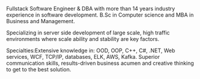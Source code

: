 Fullstack Software Engineer & DBA with more than 14 years industry experience in software development.
B.Sc in Computer science and MBA in Business and Management.

Specializing in server side development of large scale, high traffic environments where scale ability and stability are key factors.

Specialties:Extensive knowledge in: OOD, OOP, C++, C#, .NET, Web services, WCF, TCP/IP, databases, ELK, AWS, Kafka.
Superior communication skills, results-driven business acumen and creative thinking to get to the best solution. 
<!---
HilaSivan/HilaSivan is a ✨ special ✨ repository because its `README.md` (this file) appears on your GitHub profile.
You can click the Preview link to take a look at your changes.
--->
